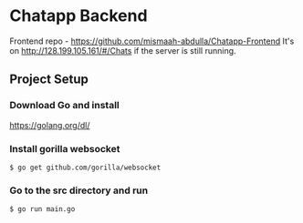 # Chatapp Backend
Frontend repo - https://github.com/mismaah-abdulla/Chatapp-Frontend
It's on http://128.199.105.161/#/Chats if the server is still running.

## Project Setup
### Download Go and install
https://golang.org/dl/

### Install gorilla websocket
```
$ go get github.com/gorilla/websocket
```

### Go to the src directory and run
```
$ go run main.go
```
